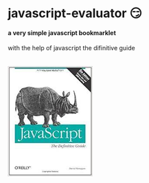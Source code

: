 # javascript-evaluator 😏                                                       
#### a very simple javascript bookmarklet 
 
with the help of javascript the difinitive guide<br/><br/><br/>
![difinitive guide](download.jpg)
